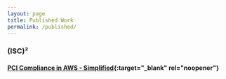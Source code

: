 ```yaml
---
layout: page
title: Published Work
permalink: /published/
---
```


### (ISC)²
#### [PCI Compliance in AWS - Simplified](https://web.archive.org/web/20230327173643/https://blog.isc2.org/isc2_blog/2019/10/pci-compliance-in-aws-simplified.html){:target="_blank" rel="noopener"}
